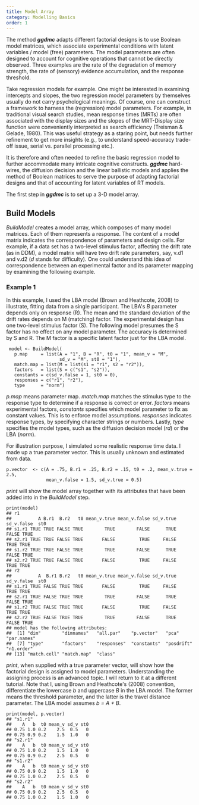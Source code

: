 ```yaml
---
title: Model Array
category: Modelling Basics
order: 1
---
```


The method **_ggdmc_** adapts different factorial designs is to use
Boolean model matrices, which associate experimental conditions 
with latent variables / model (free) parameters. The model parameters
are often designed to account for cognitive operations that cannot be directly
observed. Three examples are the rate of the degradation of memory strength,
the rate of (sensory) evidence accumulation, and the response threshold.

Take regression models for example. One might be interested in examining
intercepts and slopes, the two regression model parameters by themselves
usually do not carry psychological meanings.  Of course, one can construct
a framework to harness the (regression) model parameters. For example,
in traditional visual search studies, mean response times (MRTs) are 
often associated with the display sizes and the slopes of 
the MRT-Display size function were conveniently interpreted as
search efficiency (Treisman & Gelade, 1980). This was useful strategy as
a staring point, but needs further refinement to get more insights (e.g.,
to understand speed-accuracy trade-off issue, serial vs. parallel
processing etc.).

It is therefore and often needed to refine the basic regression model
to further accommodate many intricate cognitive constructs. **_ggdmc_**
hard-wires, the diffusion decision and the linear ballistic models
and applies the method of Boolean matrices to serve the purpose
of adapting factorial designs and that of accounting for latent
variables of RT models.

The first step in **_ggdmc_** is to set up a 3-D model array.

## Build Models
_BuildModel_ creates a model array, which composes of many model matrices.
Each of them represents a response. The content of a model matrix indicates the
correspondence of parameters and design cells. For example, if a data set has
a two-level stimulus factor, affecting the drift rate (as in DDM), a
model matrix will have two drift rate parameters, say, v.d1 and v.d2
(_d_ stands for difficulty). One could understand this idea of correspondence
between an experimental factor and its parameter mapping by examining the
following example.

### Example 1
In this example, I used the LBA model (Brown and Heathcote, 2008) to illustrate,
fitting data from a single participant. The LBA's _B_ parameter depends only on
response (R).
The mean and the standard deviation of the drift rates depends on M (matching) factor.
The experimental design has one two-level stimulus factor (S).  The following model
presumes the S factor has no effect on any model parameter.  The accuracy is
determined by S and R.  The M factor is a specific latent factor just for the LBA
model.

```
 model <- BuildModel(
   p.map     = list(A = "1", B = "R", t0 = "1", mean_v = "M",
                    sd_v = "M", st0 = "1"),
   match.map = list(M = list(s1 = "r1", s2 = "r2")),
   factors   = list(S = c("s1", "s2")),
   constants = c(sd_v.false = 1, st0 = 0),
   responses = c("r1", "r2"),
   type      = "norm")
```

_p.map_ means parameter map. _match.map_ matches the stimulus type to the response
type to determine if a response is correct or error. _factors_ means
experimental factors, _constants_ specifies which model parameter to fix as 
constant values. This is to enforce model assumptions. _responses_ indicates response
types, by specifying character strings or numbers. Lastly, _type_ specifies
the model types, such as the diffusion decision model (_rd_) or the LBA (_norm_).

For illustration purpose, I simulated some realistic response time data. I
made up a true parameter vector. This is usually unknown and estimated from data.

``` 
p.vector  <- c(A = .75, B.r1 = .25, B.r2 = .15, t0 = .2, mean_v.true = 2.5,
               mean_v.false = 1.5, sd_v.true = 0.5)
```

_print_ will show the model array together with its attributes that have
been added into in the _BuildModel_ step.

```
print(model)
## r1 
##          A B.r1  B.r2   t0 mean_v.true mean_v.false sd_v.true sd_v.false  st0
## s1.r1 TRUE TRUE FALSE TRUE        TRUE        FALSE      TRUE      FALSE TRUE
## s2.r1 TRUE TRUE FALSE TRUE       FALSE         TRUE     FALSE       TRUE TRUE
## s1.r2 TRUE TRUE FALSE TRUE        TRUE        FALSE      TRUE      FALSE TRUE
## s2.r2 TRUE TRUE FALSE TRUE       FALSE         TRUE     FALSE       TRUE TRUE
## r2 
##          A  B.r1 B.r2   t0 mean_v.true mean_v.false sd_v.true sd_v.false  st0
## s1.r1 TRUE FALSE TRUE TRUE       FALSE         TRUE     FALSE       TRUE TRUE
## s2.r1 TRUE FALSE TRUE TRUE        TRUE        FALSE      TRUE      FALSE TRUE
## s1.r2 TRUE FALSE TRUE TRUE       FALSE         TRUE     FALSE       TRUE TRUE
## s2.r2 TRUE FALSE TRUE TRUE        TRUE        FALSE      TRUE      FALSE TRUE
## model has the following attributes: 
##  [1] "dim"        "dimnames"   "all.par"    "p.vector"   "pca"        "par.names" 
##  [7] "type"       "factors"    "responses"  "constants"  "posdrift"   "n1.order"  
## [13] "match.cell" "match.map"  "class"     
```

_print_, when supplied with a true parameter vector, will show how the factorial
design is assigned to model parameters.  Understanding the assigning process is
an advanced topic.  I will return to it at a different tutorial.  Note that I,
using Brown and Heathcote's (2008) convention, differentiate the lowercase
_b_ and uppercase _B_ in the LBA model. The former means the threshold parameter,
and the latter is the travel distance parameter. The LBA model assumes
_b = A + B_.

```
print(model, p.vector)
## "s1.r1"
##    A   b  t0 mean_v sd_v st0
## 0.75 1.0 0.2    2.5  0.5   0
## 0.75 0.9 0.2    1.5  1.0   0
## "s2.r1"
##    A   b  t0 mean_v sd_v st0
## 0.75 1.0 0.2    1.5  1.0   0
## 0.75 0.9 0.2    2.5  0.5   0
## "s1.r2"
##    A   b  t0 mean_v sd_v st0
## 0.75 0.9 0.2    1.5  1.0   0
## 0.75 1.0 0.2    2.5  0.5   0
## "s2.r2"
##    A   b  t0 mean_v sd_v st0
## 0.75 0.9 0.2    2.5  0.5   0
## 0.75 1.0 0.2    1.5  1.0   0
```

